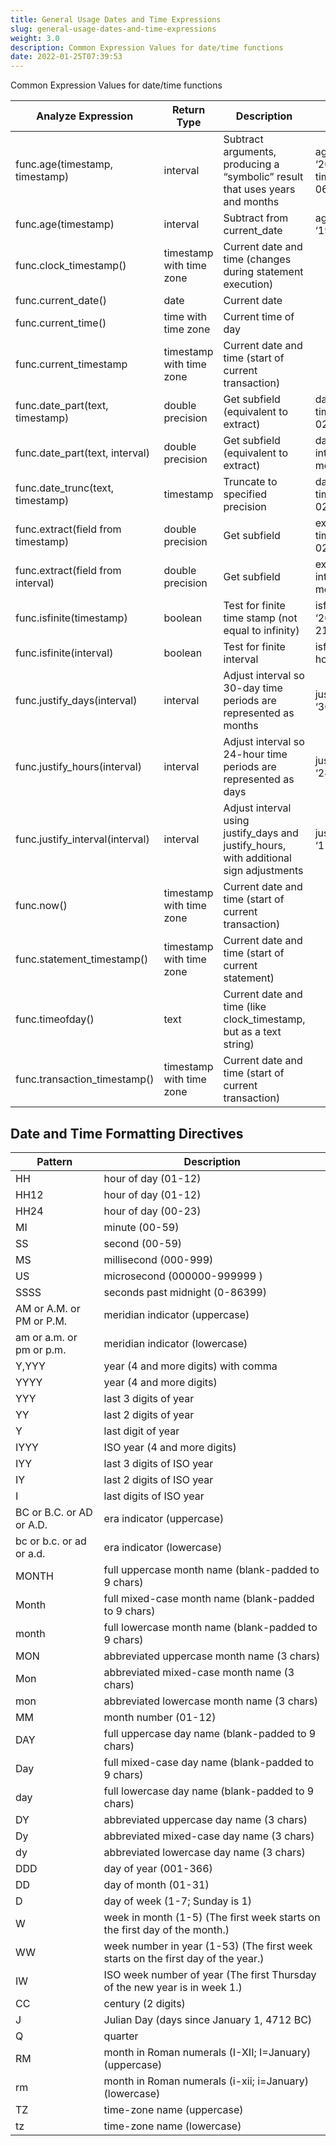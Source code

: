 ```yaml
---
title: General Usage Dates and Time Expressions
slug: general-usage-dates-and-time-expressions
weight: 3.0
description: Common Expression Values for date/time functions
date: 2022-01-25T07:39:53
---
```


Common Expression Values for date/time functions

| Analyze Expression | Return Type | Description | Example | Result |
|--------------------|-------------|-------------|---------|--------|
| func.age(timestamp, timestamp) | interval | Subtract arguments, producing a “symbolic” result that uses years and months | age (timestamp ‘2001-04-1 0’, timestamp ‘1957-06-1 3’) | 43 years 9 months 27 days |
| func.age(timestamp) | interval | Subtract from current_date | age(timestamp ‘1957-06-1 3’) | 43 years 8 months 3 days |
| func.clock_timestamp() | timestamp with time zone | Current date and time (changes during statement execution) |  |  |
| func.current_date() | date | Current date |  |  |
| func.current_time() | time with time zone | Current time of day |  |  |
| func.current_timestamp | timestamp with time zone | Current date and time (start of current transaction) |  |  |
| func.date_part(text, timestamp) | double precision | Get subfield (equivalent to extract) | date_part (‘hour’, timestamp ‘2001-02-1 6 20:38:40’) | 20 |
| func.date_part(text, interval) | double precision | Get subfield (equivalent to extract) | date_part (‘month’, interval ‘2 years 3 months’) | 3 |
| func.date_trunc(text, timestamp) | timestamp | Truncate to specified precision | date_trunc(‘hour’, timestamp ‘2001-02-1 6 20:38:40’) | 36938.8333333333 |
| func.extract(field from timestamp) | double precision | Get subfield | extract(hour from timestamp ‘2001-02-1 6 20:38:40’) | 20 |
| func.extract(field from interval) | double precision | Get subfield | extract(month from interval ‘2 years 3 months’) | 3 |
| func.isfinite(timestamp) | boolean | Test for finite time stamp (not equal to infinity) | isfinite(timestamp ‘2001-02-1 6 21:28:30’) | TRUE |
| func.isfinite(interval) | boolean | Test for finite interval | isfinite(interval ‘4 hours’) | TRUE |
| func.justify_days(interval) | interval | Adjust interval so 30-day time periods are represented as months | justify_days(interval ‘30 days’) | 1 month |
| func.justify_hours(interval) | interval | Adjust interval so 24-hour time periods are represented as days | justify_hours(interval ‘24 hours’) | 1 day |
| func.justify_interval(interval) | interval | Adjust interval using justify_days and justify_hours, with additional sign adjustments | justify_interval(interval ‘1 mon -1 hour’) | 29 days 23:00:00 |
| func.now() | timestamp with time zone | Current date and time (start of current transaction) |  |  |
| func.statement_timestamp() | timestamp with time zone | Current date and time (start of current statement) |  |  |
| func.timeofday() | text | Current date and time (like clock_timestamp, but as a text string) |  |  |
| func.transaction_timestamp() | timestamp with time zone | Current date and time (start of current transaction) |  |  |

## Date and Time Formatting Directives
| Pattern | Description |
|---------|-------------|
| HH | hour of day (01-12) |
| HH12 | hour of day (01-12) |
| HH24 | hour of day (00-23) |
| MI | minute (00-59) |
| SS | second (00-59) |
| MS | millisecond (000-999) |
| US | microsecond (000000-999999 ) |
| SSSS | seconds past midnight (0-86399) |
| AM or A.M. or PM or P.M. | meridian indicator (uppercase) |
| am or a.m. or pm or p.m. | meridian indicator (lowercase) |
| Y,YYY | year (4 and more digits) with comma |
| YYYY | year (4 and more digits) |
| YYY | last 3 digits of year |
| YY | last 2 digits of year |
| Y | last digit of year |
| IYYY | ISO year (4 and more digits) |
| IYY | last 3 digits of ISO year |
| IY | last 2 digits of ISO year |
| I | last digits of ISO year |
| BC or B.C. or AD or A.D. | era indicator (uppercase) |
| bc or b.c. or ad or a.d. | era indicator (lowercase) |
| MONTH | full uppercase month name (blank-padded to 9 chars) |
| Month | full mixed-case month name (blank-padded to 9 chars) |
| month | full lowercase month name (blank-padded to 9 chars) |
| MON | abbreviated uppercase month name (3 chars) |
| Mon | abbreviated mixed-case month name (3 chars) |
| mon | abbreviated lowercase month name (3 chars) |
| MM | month number (01-12) |
| DAY | full uppercase day name (blank-padded to 9 chars) |
| Day | full mixed-case day name (blank-padded to 9 chars) |
| day | full lowercase day name (blank-padded to 9 chars) |
| DY | abbreviated uppercase day name (3 chars) |
| Dy | abbreviated mixed-case day name (3 chars) |
| dy | abbreviated lowercase day name (3 chars) |
| DDD | day of year (001-366) |
| DD | day of month (01-31) |
| D | day of week (1-7; Sunday is 1) |
| W | week in month (1-5) (The first week starts on the first day of the month.) |
| WW | week number in year (1-53) (The first week starts on the first day of the year.) |
| IW | ISO week number of year (The first Thursday of the new year is in week 1.) |
| CC | century (2 digits) |
| J | Julian Day (days since January 1, 4712 BC) |
| Q | quarter |
| RM | month in Roman numerals (I-XII; I=January) (uppercase) |
| rm | month in Roman numerals (i-xii; i=January) (lowercase) |
| TZ | time-zone name (uppercase) |
| tz | time-zone name (lowercase) |
